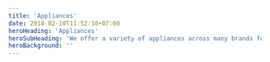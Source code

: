 ```yaml
---
title: 'Appliances'
date: 2018-02-10T11:52:18+07:00
heroHeading: 'Appliances'
heroSubHeading: 'We offer a variety of appliances across many brands for comprehensive HVAC solutions.'
heroBackground: ''
---
```

